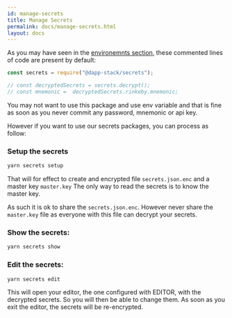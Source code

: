 ```yaml
---
id: manage-secrets
title: Manage Secrets
permalink: docs/manage-secrets.html
layout: docs
---
```


As you may have seen in the [environemnts section](./environments.html), these commented lines of code
are present by default:

```js
const secrets = require("@dapp-stack/secrets");

// const decryptedSecrets = secrets.decrypt();
// const mnemonic =  decryptedSecrets.rinkeby.mnemonic;
```

You may not want to use this package and use env variable and that is fine as soon as
you never commit any password, mnemonic or api key.

However if you want to use our secrets packages, you can process as follow:

### Setup the secrets

```sh
yarn secrets setup
```

That will for effect to create and encrypted file `secrets.json.enc` and a master key `master.key`
The only way to read the secrets is to know the master key.

As such it is ok to share the `secrets.json.enc`. However never share the `master.key` file as everyone
with this file can decrypt your secrets.

### Show the secrets:

```sh
yarn secrets show
```

### Edit the secrets:

```sh
yarn secrets edit
```

This will open your editor, the one configured with EDITOR, with the decrypted secrets.
So you will then be able to change them.
As soon as you exit the editor, the secrets will be re-encrypted.